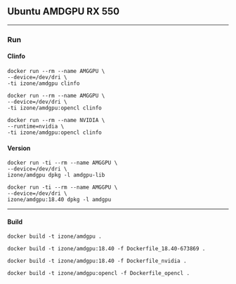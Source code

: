 ## Ubuntu AMDGPU RX 550
-----

### Run

#### Clinfo
```
docker run --rm --name AMGGPU \
--device=/dev/dri \
-ti izone/amdgpu clinfo
```
```
docker run --rm --name AMGGPU \
--device=/dev/dri \
-ti izone/amdgpu:opencl clinfo
```
```
docker run --rm --name NVIDIA \
--runtime=nvidia \
-ti izone/amdgpu:opencl clinfo
```

#### Version
```
docker run -ti --rm --name AMGGPU \
--device=/dev/dri \
izone/amdgpu dpkg -l amdgpu-lib
```
```
docker run -ti --rm --name AMGGPU \
--device=/dev/dri \
izone/amdgpu:18.40 dpkg -l amdgpu
```

-----
#### Build
```
docker build -t izone/amdgpu .
```
```
docker build -t izone/amdgpu:18.40 -f Dockerfile_18.40-673869 .
```
```
docker build -t izone/amdgpu:18.40 -f Dockerfile_nvidia .
```
```
docker build -t izone/amdgpu:opencl -f Dockerfile_opencl .
```


